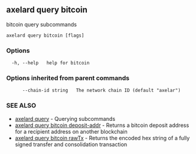 ## axelard query bitcoin

bitcoin query subcommands

```
axelard query bitcoin [flags]
```

### Options

```
  -h, --help   help for bitcoin
```

### Options inherited from parent commands

```
      --chain-id string   The network chain ID (default "axelar")
```

### SEE ALSO

- [axelard query](axelard_query.md)	 - Querying subcommands
- [axelard query bitcoin deposit-addr](axelard_query_bitcoin_deposit-addr.md)	 - Returns a bitcoin deposit address for a recipient address on another blockchain
- [axelard query bitcoin rawTx](axelard_query_bitcoin_rawTx.md)	 - Returns the encoded hex string of a fully signed transfer and consolidation transaction
